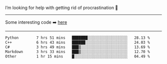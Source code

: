 I’m looking for help with getting rid of procrastination 🤔

-----

Some interesting code :arrow_right: [here](https://github.com/zhen8838/playground)

-----

<!--START_SECTION:waka-->

```txt
Python        7 hrs 51 mins   ███████░░░░░░░░░░░░░░░░░░   28.13 %
C++           6 hrs 43 mins   ██████░░░░░░░░░░░░░░░░░░░   24.03 %
C#            3 hrs 49 mins   ███▒░░░░░░░░░░░░░░░░░░░░░   13.69 %
Markdown      3 hrs 33 mins   ███▒░░░░░░░░░░░░░░░░░░░░░   12.70 %
Other         1 hr 15 mins    █░░░░░░░░░░░░░░░░░░░░░░░░   04.49 %
```

<!--END_SECTION:waka-->

<!--
**zhen8838/zhen8838** is a ✨ _special_ ✨ repository because its `README.md` (this file) appears on your GitHub profile.

Here are some ideas to get you started:

- 🔭 I’m currently working on ...
- 🌱 I’m currently learning ...
- 👯 I’m looking to collaborate on ...
 ...
- 💬 Ask me about ...
- 📫 How to reach me: ...
- 😄 Pronouns: ...
- ⚡ Fun fact: ...
-->
